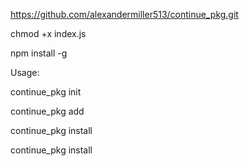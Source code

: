 https://github.com/alexandermiller513/continue_pkg.git

chmod +x index.js

npm install -g

Usage:

continue_pkg init

continue_pkg add <package>

continue_pkg install

continue_pkg install <package>
